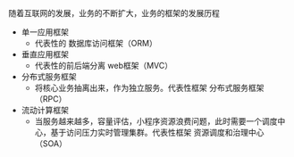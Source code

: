 随着互联网的发展，业务的不断扩大，业务的框架的发展历程
- 单一应用框架
  - 代表性的 数据库访问框架（ORM）
- 垂直应用框架
  - 代表性的前后端分离 web框架（MVC）
- 分布式服务框架
  - 将核心业务抽离出来，作为独立服务。代表性框架 分布式服务框架（RPC）
- 流动计算框架
  - 当服务越来越多，容量评估，小程序资源浪费问题，此时需要一个调度中心，基于访问压力实时管理集群。代表性框架 资源调度和治理中心（SOA）
